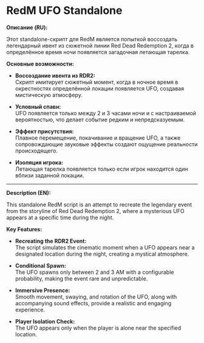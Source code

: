 # RedM UFO Standalone

**Описание (RU):**

Этот standalone-скрипт для RedM является попыткой воссоздать легендарный ивент из сюжетной линии Red Dead Redemption 2, когда в определённое время ночи появляется загадочная летающая тарелка.

**Основные возможности:**

- **Воссоздание ивента из RDR2:**  
  Скрипт имитирует сюжетный момент, когда в ночное время в окрестностях определённой локации появляется UFO, создавая мистическую атмосферу.

- **Условный спавн:**  
  UFO появляется только между 2 и 3 часами ночи и с настраиваемой вероятностью, что делает событие редким и непредсказуемым.

- **Эффект присутствия:**  
  Плавное перемещение, покачивание и вращение UFO, а также сопровождающие звуковые эффекты создают ощущение реальности происходящего.

- **Изоляция игрока:**  
  Летающая тарелка появляется только если игрок находится один вблизи заданной локации.

---

**Description (EN):**

This standalone RedM script is an attempt to recreate the legendary event from the storyline of Red Dead Redemption 2, where a mysterious UFO appears at a specific time during the night.

**Key Features:**

- **Recreating the RDR2 Event:**  
  The script simulates the cinematic moment when a UFO appears near a designated location during the night, creating a mystical atmosphere.

- **Conditional Spawn:**  
  The UFO spawns only between 2 and 3 AM with a configurable probability, making the event rare and unpredictable.

- **Immersive Presence:**  
  Smooth movement, swaying, and rotation of the UFO, along with accompanying sound effects, provide a realistic and engaging experience.

- **Player Isolation Check:**  
  The UFO appears only when the player is alone near the specified location.

